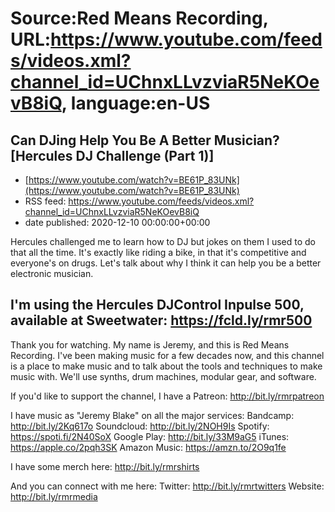 # Source:Red Means Recording, URL:https://www.youtube.com/feeds/videos.xml?channel_id=UChnxLLvzviaR5NeKOevB8iQ, language:en-US

## Can DJing Help You Be A Better Musician? [Hercules DJ Challenge (Part 1)]
 - [https://www.youtube.com/watch?v=BE61P_83UNk](https://www.youtube.com/watch?v=BE61P_83UNk)
 - RSS feed: https://www.youtube.com/feeds/videos.xml?channel_id=UChnxLLvzviaR5NeKOevB8iQ
 - date published: 2020-12-10 00:00:00+00:00

Hercules challenged me to learn how to DJ but jokes on them I used to do that all the time. It's exactly like riding a bike, in that it's competitive and everyone's on drugs. Let's talk about why I think it can help you be a better electronic musician.

I'm using the Hercules DJControl Inpulse 500, available at Sweetwater: https://fcld.ly/rmr500
------------------------------------
Thank you for watching. My name is Jeremy, and this is Red Means Recording. I've been making music for a few decades now, and this channel is a place to make music and to talk about the tools and techniques to make music with. We'll use synths, drum machines, modular gear, and software. 

If you'd like to support the channel, I have a Patreon:  http://bit.ly/rmrpatreon

I have music as "Jeremy Blake" on all the major services: 
Bandcamp: http://bit.ly/2Kq617o
Soundcloud: http://bit.ly/2NOH9Is
Spotify: https://spoti.fi/2N40SoX
Google Play: http://bit.ly/33M9aG5
iTunes: https://apple.co/2pqh3SK
Amazon Music: https://amzn.to/2O9q1fe

I have some merch here: http://bit.ly/rmrshirts

And you can connect with me here: 
Twitter: http://bit.ly/rmrtwitters
Website: http://bit.ly/rmrmedia

